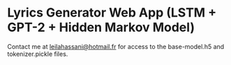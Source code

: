 # Lyrics Generator Web App (LSTM + GPT-2 + Hidden Markov Model)

Contact me at [leilahassani@hotmail.fr](mailto:leilahassani@hotmail.fr) for access to the base-model.h5 and tokenizer.pickle files.